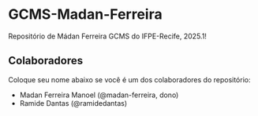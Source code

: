 # GCMS-Madan-Ferreira
Repositório de Mádan Ferreira GCMS do IFPE-Recife, 2025.1!

## Colaboradores
Coloque seu nome abaixo se você é um dos colaboradores do repositório:
* Madan Ferreira Manoel (@madan-ferreira, dono)
* Ramide Dantas (@ramidedantas)
